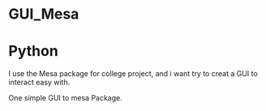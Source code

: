 # GUI_Mesa
# Python

I use the Mesa package for college project, and i want try to creat a GUI to interact easy with.

One simple GUI to mesa Package.
